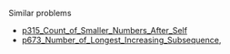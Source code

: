 Similar problems
- [p315_Count_of_Smaller_Numbers_After_Self](https://github.com/genxium/Leetcode/tree/master/p315_Count_of_Smaller_Numbers_After_Self) 
- [p673_Number_of_Longest_Increasing_Subsequence](https://github.com/genxium/Leetcode/tree/master/p673_Number_of_Longest_Increasing_Subsequence),
